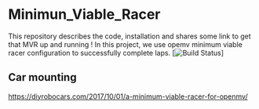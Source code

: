 # Minimun_Viable_Racer
This repository describes the code, installation and shares some link to get that MVR up and running !
In this project, we use opemv minimum viable racer configuration to successfully complete laps.
[![Build Status](/media/marouen/DataDisk/DIY_event/Minimun_Viable_Racer/cars/MVR.jpg)]
## Car mounting
https://diyrobocars.com/2017/10/01/a-minimum-viable-racer-for-openmv/
